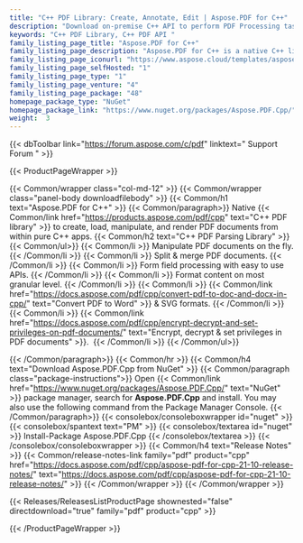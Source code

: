 ```yaml
---
title: "C++ PDF Library: Create, Annotate, Edit | Aspose.PDF for C++"
description: "Download on-premise C++ API to perform PDF Processing tasks such as form processing, get and set metadata information, text & page manipulation, management of annotations, add or remove bookmarks and watermarks, attachments, custom font handling and much more. "
keywords: "C++ PDF Library, C++ PDF API "
family_listing_page_title: "Aspose.PDF for C++"
family_listing_page_description: "Aspose.PDF for C++ is a native C++ library that enables the developers to add PDF handling capabilities to their C++ applications. The library allows to perform a wide range of document processing tasks including creation of PDF files, form processing, text & page manipulation, management of annotations, attachments, bookmarks, custom font handling and much more."
family_listing_page_iconurl: "https://www.aspose.cloud/templates/aspose/App_Themes/V3/images/pdf/272x272/aspose_pdf-for-cpp.png"
family_listing_page_selfHosted: "1"
family_listing_page_type: "1"
family_listing_page_venture: "4"
family_listing_page_package: "48"
homepage_package_type: "NuGet"
homepage_package_link: "https://www.nuget.org/packages/Aspose.PDF.Cpp/"
weight:  3
---
```


{{< dbToolbar link="https://forum.aspose.com/c/pdf" linktext=" Support Forum " >}}


{{< ProductPageWrapper >}}

<!-- ProductPageContent-->
{{< Common/wrapper class="col-md-12" >}}
{{< Common/wrapper class="panel-body downloadfilebody" >}}
{{< Common/h1 text="Aspose.PDF for C++" >}}
{{< Common/paragraph>}}
Native {{< Common/link href="https://products.aspose.com/pdf/cpp" text="C++ PDF library"  >}} to create, load, manipulate, and render PDF documents from within pure C++ apps.
{{< Common/h2 text="C++ PDF Parsing Library"  >}} {{< Common/ul>}}
    {{< Common/li >}} Manipulate PDF documents on the fly. {{< /Common/li >}}
   {{< Common/li >}} Split & merge PDF documents. {{< /Common/li >}}
   {{< Common/li >}} Form field processing with easy to use APIs. {{< /Common/li >}}
   {{< Common/li >}} Format content on most granular level. {{< /Common/li >}}
   {{< Common/li >}} {{< Common/link href="https://docs.aspose.com/pdf/cpp/convert-pdf-to-doc-and-docx-in-cpp/" text="Convert PDF to Word"  >}}&nbsp;& SVG&nbsp;formats. {{< /Common/li >}}
   {{< Common/li >}} {{< Common/link href="https://docs.aspose.com/pdf/cpp/encrypt-decrypt-and-set-privileges-on-pdf-documents/" text="Encrypt, decrypt & set privileges in PDF documents"  >}}.&nbsp; {{< /Common/li >}}
 {{< /Common/ul>}}


{{< /Common/paragraph>}}
{{< Common/hr >}}
{{< Common/h4 text="Download Aspose.PDF.Cpp from NuGet"  >}}
{{< Common/paragraph class="package-instructions">}}
Open {{< Common/link href="https://www.nuget.org/packages/Aspose.PDF.Cpp/" text="NuGet"  >}} package manager, search for <b>Aspose.PDF.Cpp</b> and install. You may also use the following command from the Package Manager Console.
 {{< /Common/paragraph>}}
{{< consolebox/consoleboxwrapper id="nuget" >}}
       {{< consolebox/spantext text="PM" >}}
       {{< consolebox/textarea id="nuget" >}} Install-Package Aspose.PDF.Cpp {{< /consolebox/textarea >}}
{{< /consolebox/consoleboxwrapper >}}
{{< Common/h4 text="Release Notes"  >}}
{{< Common/release-notes-link family="pdf" product="cpp" href="https://docs.aspose.com/pdf/cpp/aspose-pdf-for-cpp-21-10-release-notes/" text="https://docs.aspose.com/pdf/cpp/aspose-pdf-for-cpp-21-10-release-notes/"  >}}
{{< /Common/wrapper >}}
{{< /Common/wrapper >}}

<!-- /ProductPageContent-->



<!-- ReleasesListProductPage-->
   {{< Releases/ReleasesListProductPage shownested="false"  directdownload="true" family="pdf" product="cpp" >}}
<!-- /ReleasesListProductPage-->

{{< /ProductPageWrapper >}}

